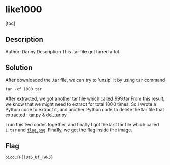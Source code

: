 # like1000

[toc]

## Description
Author: Danny
Description
This .tar file got tarred a lot.

## Solution
After downloaded the .tar file, we can try to 'unzip' it by using `tar` command
```
tar -xf 1000.tar
```
After extracted, we got another tar file which called 999.tar
From this result, we know that we might need to extract for total 1000 times.
So I wrote a Python code to extract it, and another Python code to delete the tar file that extracted : [tar.py](./tar.py) & [del_tar.py](./del_tar.py)

I run this two codes together, and finally I got the last tar file which called `1.tar` and [`flag.png`](./flag.png).
Finally, we got the flag inside the image.

## Flag
```
picoCTF{l0t5_0f_TAR5}
```
